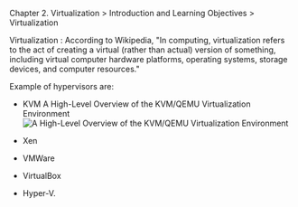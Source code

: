 Chapter 2. Virtualization > Introduction and Learning Objectives > Virtualization

Virtualization : According to Wikipedia,
"In computing, virtualization refers to the act of creating a virtual (rather than actual) version of something, including virtual computer hardware platforms, operating systems, storage devices, and computer resources." 

Example of hypervisors are:

* KVM
A High-Level Overview of the KVM/QEMU Virtualization Environment
![ A High-Level Overview of the KVM/QEMU Virtualization Environment](https://github.com/abhishekanand/lfs151/blob/master/chapter2/images/Kernel-based_Virtual_Machine.PNG)

* Xen
* VMWare
* VirtualBox
* Hyper-V.
